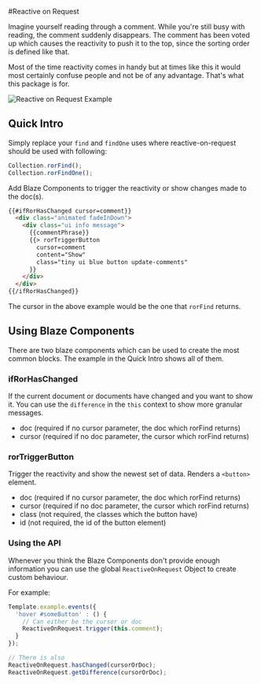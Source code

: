 #Reactive on Request

Imagine yourself reading through a comment. While you're still busy with reading,
the comment suddenly disappears. The comment has been voted up which causes the
reactivity to push it to the top, since the sorting order is defined like that.

Most of the time reactivity comes in handy but at times like this it would
most certainly confuse people and not be of any advantage. That's what this
package is for.

![Reactive on Request Example](http://i.gyazo.com/d7b86dfc3f923c5309fd0d940d8516c9.png)

## Quick Intro

Simply replace your ``find`` and ``findOne`` uses where reactive-on-request
should be used with following:

```javascript
Collection.rorFind();
Collection.rorFindOne();
```

Add Blaze Components to trigger the reactivity or show changes made to the doc(s).


```html
{{#ifRorHasChanged cursor=comment}}
  <div class="animated fadeInDown">
    <div class="ui info message">
      {{commentPhrase}}
      {{> rorTriggerButton
        cursor=comment
        content="Show"
        class="tiny ui blue button update-comments"
      }}
    </div>
  </div>
{{/ifRorHasChanged}}
```

The cursor in the above example would be the one that ```rorFind``` returns.

## Using Blaze Components

There are two blaze components which can be used to create the most common blocks.
The example in the Quick Intro shows all of them.

### ifRorHasChanged

If the current document or documents have changed and you want to show it. You can
use the ``difference`` in the ``this`` context to show more granular messages.
* doc (required if no cursor parameter, the doc which rorFind returns)
* cursor (required if no doc parameter, the cursor which rorFind returns)

### rorTriggerButton

Trigger the reactivity and show the newest set of data. Renders a ``<button>`` element.
* doc (required if no cursor parameter, the doc which rorFind returns)
* cursor (required if no doc parameter, the cursor which rorFind returns)
* class (not required, the classes which the button have)
* id (not required, the id of the button element)


### Using the API

Whenever you think the Blaze Components don't provide enough information
you can use the global ```ReactiveOnRequest``` Object to create custom behaviour.

For example:

```javascript
Template.example.events({
  'hover #someButton' : () {
    // Can either be the cursor or doc
    ReactiveOnRequest.trigger(this.comment);
  }
});

// There is also
ReactiveOnRequest.hasChanged(cursorOrDoc);
ReactiveOnRequest.getDifference(cursorOrDoc);
```
